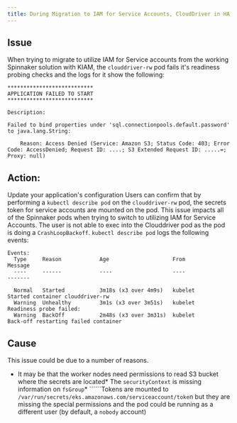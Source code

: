 ```yaml
---
title: During Migration to IAM for Service Accounts, CloudDriver in HA returns error- Access Denied Service- Amazon S3; Status Code 403
---
```


## Issue
When trying to migrate to utilize IAM for Service accounts from the working Spinnaker solution with KIAM, the ```clouddriver-rw``` pod fails it's readiness probing checks and the logs for it show the following:
```
***************************
APPLICATION FAILED TO START
***************************

Description:

Failed to bind properties under 'sql.connectionpools.default.password' to java.lang.String:

    Reason: Access Denied (Service: Amazon S3; Status Code: 403; Error Code: AccessDenied; Request ID: ....; S3 Extended Request ID: .....=; Proxy: null)
```
## Action:

Update your application's configuration
Users can confirm that by performing a ```kubectl describe pod``` on the ```clouddriver-rw``` pod, the secrets token for service accounts are mounted on the pod. This issue impacts all of the Spinnaker pods when trying to switch to utilizing IAM for Service Accounts.
The user is not able to exec into the Clouddriver pod as the pod is doing a ```CrashLoopBackoff```. ```kubectl describe pod``` logs the following events:
```
Events:
  Type     Reason            Age                    From                Message
  ----     ------            ----                   ----                -------

  Normal   Started           3m18s (x3 over 4m9s)   kubelet             Started container clouddriver-rw
  Warning  Unhealthy         3m1s (x3 over 3m51s)   kubelet             Readiness probe failed:
  Warning  BackOff           2m48s (x3 over 3m31s)  kubelet             Back-off restarting failed container
```

## Cause
This issue could be due to a number of reasons.
* It may be that the worker nodes need permissions to read S3 bucket where the secrets are located* The ```securityContext``` is missing information on ```fsGroup```* ``````Tokens are mounted to ```/var/run/secrets/eks.amazonaws.com/serviceaccount/toke```n but they are missing the special permissions and the pod could be running as a different user (by default, a ```nobody``` account)

